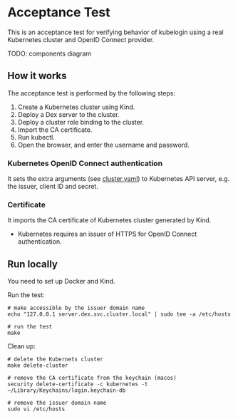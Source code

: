 # Acceptance Test

This is an acceptance test for verifying behavior of kubelogin
using a real Kubernetes cluster and OpenID Connect provider.

TODO: components diagram


## How it works

The acceptance test is performed by the following steps:

1. Create a Kubernetes cluster using Kind.
1. Deploy a Dex server to the cluster.
1. Deploy a cluster role binding to the cluster.
1. Import the CA certificate.
1. Run kubectl.
1. Open the browser, and enter the username and password.


### Kubernetes OpenID Connect authentication

It sets the extra arguments (see [cluster.yaml](cluster.yaml)) to Kubernetes API server,
e.g. the issuer, client ID and secret.

### Certificate

It imports the CA certificate of Kubernetes cluster generated by Kind.



- Kubernetes requires an issuer of HTTPS for OpenID Connect authentication.



## Run locally

You need to set up Docker and Kind.

Run the test:

```shell script
# make accessible by the issuer domain name
echo "127.0.0.1 server.dex.svc.cluster.local" | sudo tee -a /etc/hosts

# run the test
make
```

Clean up:

```shell script
# delete the Kubernets cluster
make delete-cluster

# remove the CA certificate from the keychain (macos)
security delete-certificate -c kubernetes -t ~/Library/Keychains/login.keychain-db

# remove the issuer domain name
sudo vi /etc/hosts
```
